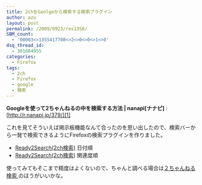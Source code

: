 ```yaml
---
title: 2chをGoolgeから検索する検索プラグイン
author: azu
layout: post
permalink: /2009/0923/res1358/
SBM_count:
  - '00003<>1355417708<>2<>0<>0<>1<>0'
dsq_thread_id:
  - 301684955
categories:
  - Firefox
tags:
  - 2ch
  - Firefox
  - google
  - 検索
---
```

**Googleを使って2ちゃんねるの中を検索する方法 | nanapi[ナナピ]**
:   [http://r.nanapi.jp/379/][1]

これを見てそういえば掲示板機能なんて合ったのを思い出したので、検索バーから一発で検索できるようにFirefoxの検索プラグインを作りました。

*   [Ready2Search(2ch検索)][2] 日付順
*   [Ready2Search(2ch検索)][3] 関連度順

使ってみてもそこまで精度はよくないので、ちゃんと調べる場合は[２ちゃんねる検索 ][4]のほうがいいかな。

 [1]: http://r.nanapi.jp/379/ "Googleを使って2ちゃんねるの中を検索する方法 | nanapi[ナナピ]"
 [2]: http://ready.to/search/jp/?sna=2ch%E6%A4%9C%E7%B4%A2&prf=http%3A%2F%2Fwww.google.co.jp%2Fsearch%3Fq%3D&suf=%2520site%253A2ch.net%26amp%3Bhl%3Dja%26amp%3Blr%3Dlang_ja%26amp%3Bsafe%3Doff%26amp%3Bsa%3DG%26amp%3Btbo%3D1%26amp%3Bnum%3D30%26amp%3Btbs%3Dfrm%3A1%2Csbd%3A1&des=2ch%E3%82%92Google%E3%81%8B%E3%82%89%E6%A4%9C%E7%B4%A2&img=R0lGODlhEAAQAIQAAMzMzAQCBPzy7NyypMyOdKxCFMx+ZNSahKwyBMRyVOzOxLROJOTCtLxaNLxmRPTm3Oza1NymlMyCZAAAAAAAAAAAAAAAAAAAAAAAAAAAAAAAAAAAAAAAAAAAAAAAAAAAACH5BAEAAAAALAAAAAAQABAAAAWWICAGwkCcxTCILBAYgnAUBZIohcC+8nIwjBRAgBg1Bj4Bw9F4sCAHQMT2EBCiw0NDJAEUnJCbNJIURZbShXJhMDhZioMDgig03JGICLlgyOl2eHoAfH4OAgUJbzRtA4gNBwktMgczLEgKZyJyCjEIKyILQ1uQIg8PBJIADKAQBgUGAHIOb64tODYKLSY6kwQFlQcGYiwhADs=&in=utf&ou=ono&mod=pn
 [3]: http://ready.to/search/jp/?sna=2ch%E6%A4%9C%E7%B4%A2&prf=http%3A%2F%2Fwww.google.co.jp%2Fsearch%3Fq%3D&suf=%2520site%253A2ch.net%26amp%3Bhl%3Dja%26amp%3Blr%3Dlang_ja%26amp%3Bsafe%3Doff%26amp%3Bsa%3DG%26amp%3Btbo%3D1%26amp%3Bnum%3D30%26amp%3Btbs%3Dfrm%3A1&des=2ch%E3%82%92Google%E3%81%8B%E3%82%89%E6%A4%9C%E7%B4%A2&img=R0lGODlhEAAQAIQAAMzMzAQCBPzy7NyypMyOdKxCFMx+ZNSahKwyBMRyVOzOxLROJOTCtLxaNLxmRPTm3Oza1NymlMyCZAAAAAAAAAAAAAAAAAAAAAAAAAAAAAAAAAAAAAAAAAAAAAAAAAAAACH5BAEAAAAALAAAAAAQABAAAAWWICAGwkCcxTCILBAYgnAUBZIohcC+8nIwjBRAgBg1Bj4Bw9F4sCAHQMT2EBCiw0NDJAEUnJCbNJIURZbShXJhMDhZioMDgig03JGICLlgyOl2eHoAfH4OAgUJbzRtA4gNBwktMgczLEgKZyJyCjEIKyILQ1uQIg8PBJIADKAQBgUGAHIOb64tODYKLSY6kwQFlQcGYiwhADs=&in=utf&ou=ono&mod=pn#
 [4]: http://find.2ch.net/